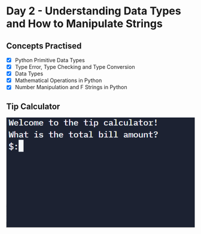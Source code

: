 # Day 2 - Understanding Data Types and How to Manipulate Strings

## Concepts Practised


-[x] Python Primitive Data Types  
-[x] Type Error, Type Checking and Type Conversion  
-[x] Data Types  
-[x] Mathematical Operations in Python  
-[x] Number Manipulation and F Strings in Python  

## Tip Calculator
![Tip Calculator ](./tipCalculator/tipCalculator.gif)